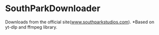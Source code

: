 # SouthParkDownloader
Downloads from the official site(www.southparkstudios.com).
*Based on yt-dlp and ffmpeg library.
